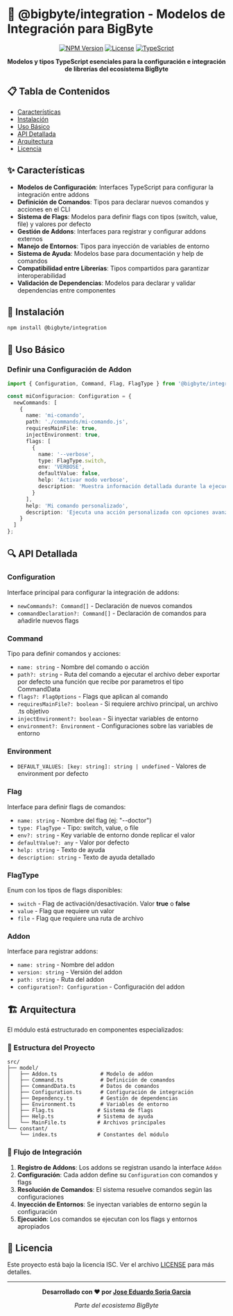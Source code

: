 # 🔗 @bigbyte/integration - Modelos de Integración para BigByte

<div align="center">

[![NPM Version](https://img.shields.io/badge/version-0.1.0-blue.svg)](https://www.npmjs.com/package/@bigbyte/integration)
[![License](https://img.shields.io/badge/license-ISC-green.svg)](LICENSE)
[![TypeScript](https://img.shields.io/badge/TypeScript-5.9-blue.svg)](https://www.typescriptlang.org/)

**Modelos y tipos TypeScript esenciales para la configuración e integración de librerías del ecosistema BigByte**

</div>

## 📋 Tabla de Contenidos

- [Características](#-características)
- [Instalación](#-instalación) 
- [Uso Básico](#-uso-básico)
- [API Detallada](#-api-detallada)
- [Arquitectura](#-arquitectura)
- [Licencia](#-licencia)

## ✨ Características

* **Modelos de Configuración**: Interfaces TypeScript para configurar la integración entre addons
* **Definición de Comandos**: Tipos para declarar nuevos comandos y acciones en el CLI
* **Sistema de Flags**: Modelos para definir flags con tipos (switch, value, file) y valores por defecto
* **Gestión de Addons**: Interfaces para registrar y configurar addons externos
* **Manejo de Entornos**: Tipos para inyección de variables de entorno
* **Sistema de Ayuda**: Modelos base para documentación y help de comandos
* **Compatibilidad entre Librerías**: Tipos compartidos para garantizar interoperabilidad
* **Validación de Dependencias**: Modelos para declarar y validar dependencias entre componentes

## 🚀 Instalación

```bash
npm install @bigbyte/integration
```

## 🔧 Uso Básico

### Definir una Configuración de Addon

```typescript
import { Configuration, Command, Flag, FlagType } from '@bigbyte/integration';

const miConfiguracion: Configuration = {
  newCommands: [
    {
      name: 'mi-comando',
      path: './commands/mi-comando.js',
      requiresMainFile: true,
      injectEnvironment: true,
      flags: [
        {
          name: '--verbose',
          type: FlagType.switch,
          env: 'VERBOSE',
          defaultValue: false,
          help: 'Activar modo verbose',
          description: 'Muestra información detallada durante la ejecución'
        }
      ],
      help: 'Mi comando personalizado',
      description: 'Ejecuta una acción personalizada con opciones avanzadas'
    }
  ]
};
```

## 🔍 API Detallada

### Configuration
Interface principal para configurar la integración de addons:
- `newCommands?: Command[]` - Declaración de nuevos comandos
- `commandDeclaration?: Command[]` - Declaración de comandos para añadirle nuevos flags

### Command
Tipo para definir comandos y acciones:
- `name: string` - Nombre del comando o acción
- `path?: string` - Ruta del comando a ejecutar el archivo deber exportar por defecto una función que recibe por parametros el tipo CommandData
- `flags?: FlagOptions` - Flags que aplican al comando
- `requiresMainFile?: boolean` - Si requiere archivo principal, un archivo .ts objetivo
- `injectEnvironment?: boolean` - Si inyectar variables de entorno
- `environment?: Environment` - Configuraciones sobre las variables de entorno

### Environment
- `DEFAULT_VALUES: [key: string]: string | undefined` - Valores de environment por defecto

### Flag
Interface para definir flags de comandos:
- `name: string` - Nombre del flag (ej: "--doctor")
- `type: FlagType` - Tipo: switch, value, o file
- `env?: string` - Key variable de entorno donde replicar el valor
- `defaultValue?: any` - Valor por defecto
- `help: string` - Texto de ayuda
- `description: string` - Texto de ayuda detallado

### FlagType
Enum con los tipos de flags disponibles:
- `switch` - Flag de activación/desactivación. Valor **true** o **false**
- `value` - Flag que requiere un valor
- `file` - Flag que requiere una ruta de archivo

### Addon
Interface para registrar addons:
- `name: string` - Nombre del addon
- `version: string` - Versión del addon
- `path: string` - Ruta del addon
- `configuration?: Configuration` - Configuración del addon

## 🏗️ Arquitectura

El módulo está estructurado en componentes especializados:

### 📁 Estructura del Proyecto

```
src/
├── model/
│   ├── Addon.ts              # Modelo de addon
│   ├── Command.ts            # Definición de comandos
│   ├── CommandData.ts        # Datos de comandos
│   ├── Configuration.ts      # Configuración de integración
│   ├── Dependency.ts         # Gestión de dependencias
│   ├── Environment.ts        # Variables de entorno
│   ├── Flag.ts              # Sistema de flags
│   ├── Help.ts              # Sistema de ayuda
│   └── MainFile.ts          # Archivos principales
└── constant/
    └── index.ts             # Constantes del módulo
```

### 🔄 Flujo de Integración

1. **Registro de Addons**: Los addons se registran usando la interface `Addon`
2. **Configuración**: Cada addon define su `Configuration` con comandos y flags
3. **Resolución de Comandos**: El sistema resuelve comandos según las configuraciones
4. **Inyección de Entornos**: Se inyectan variables de entorno según la configuración
5. **Ejecución**: Los comandos se ejecutan con los flags y entornos apropiados

## 📄 Licencia

Este proyecto está bajo la licencia ISC. Ver el archivo [LICENSE](LICENSE) para más detalles.

---

<div align="center">

**Desarrollado con ❤️ por [Jose Eduardo Soria Garcia](mailto:pepesoriagarcia99@gmail.com)**

*Parte del ecosistema BigByte*

</div>
